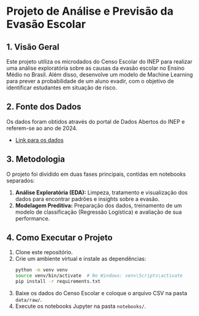# Projeto de Análise e Previsão da Evasão Escolar

## 1. Visão Geral

Este projeto utiliza os microdados do Censo Escolar do INEP para realizar uma análise exploratória sobre as causas da evasão escolar no Ensino Médio no Brasil. Além disso, desenvolve um modelo de Machine Learning para prever a probabilidade de um aluno evadir, com o objetivo de identificar estudantes em situação de risco.

## 2. Fonte dos Dados

Os dados foram obtidos através do portal de Dados Abertos do INEP e referem-se ao ano de 2024.

- [Link para os dados](https://www.gov.br/inep/pt-br/acesso-a-informacao/dados-abertos/microdados/censo-escolar)

## 3. Metodologia

O projeto foi dividido em duas fases principais, contidas em notebooks separados:

1.  **Análise Exploratória (EDA):** Limpeza, tratamento e visualização dos dados para encontrar padrões e insights sobre a evasão.
2.  **Modelagem Preditiva:** Preparação dos dados, treinamento de um modelo de classificação (Regressão Logística) e avaliação de sua performance.

## 4. Como Executar o Projeto

1.  Clone este repositório.
2.  Crie um ambiente virtual e instale as dependências:
    ```bash
    python -m venv venv
    source venv/bin/activate  # No Windows: venv\Scripts\activate
    pip install -r requirements.txt
    ```
3.  Baixe os dados do Censo Escolar e coloque o arquivo CSV na pasta `data/raw/`.
4.  Execute os notebooks Jupyter na pasta `notebooks/`.

